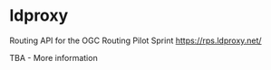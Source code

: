 # ldproxy

Routing API for the OGC Routing Pilot Sprint https://rps.ldproxy.net/

TBA - More information
